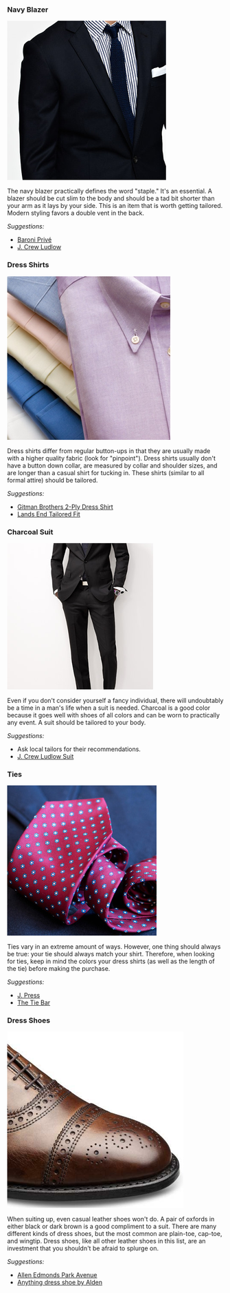 ### Navy Blazer
![](/assets/images/blazer.png)

The navy blazer practically defines the word "staple." It's an essential. A blazer should be cut slim to the body and should be a tad bit shorter than your arm as it lays by your side. This is an item that is worth getting tailored. Modern styling favors a double vent in the back.

*Suggestions:*

- [Baroni Privé][baroni]
- [J. Crew Ludlow][jcrew-blazer]


### Dress Shirts
![](/assets/images/dress-shirt.png)

Dress shirts differ from regular button-ups in that they are usually made with a higher quality fabric (look for "pinpoint"). Dress shirts usually don't have a button down collar, are measured by collar and shoulder sizes, and are longer than a casual shirt for tucking in. These shirts (similar to all formal attire) should be tailored.

*Suggestions:*

- [Gitman Brothers 2-Ply Dress Shirt][gitman]
- [Lands End Tailored Fit][lands-end]


### Charcoal Suit
![](/assets/images/suit.png)

Even if you don't consider yourself a fancy individual, there will undoubtably be a time in a man's life when a suit is needed. Charcoal is a good color because it goes well with shoes of all colors and can be worn to practically any event. A suit should be tailored to your body.

*Suggestions:*

- Ask local tailors for their recommendations.
- [J. Crew Ludlow Suit][jcrew-suit]


### Ties
![](/assets/images/tie.png)

Ties vary in an extreme amount of ways. However, one thing should always be true: your tie should always match your shirt. Therefore, when looking for ties, keep in mind the colors your dress shirts (as well as the length of the tie) before making the purchase.

*Suggestions:*

- [J. Press][jpress]
- [The Tie Bar][tie-bar]


### Dress Shoes
![](/assets/images/dress-shoes.png)

When suiting up, even casual leather shoes won't do. A pair of oxfords in either black or dark brown is a good compliment to a suit. There are many different kinds of dress shoes, but the most common are plain-toe, cap-toe, and wingtip. Dress shoes, like all other leather shoes in this list, are an investment that you shouldn't be afraid to splurge on.

*Suggestions:*

- [Allen Edmonds Park Avenue][allen-edmonds-park]
- [Anything dress shoe by Alden][alden-dress]


[baroni]: http://suityourself.com/soft_shoulder_blazer.asp
[jcrew-blazer]: http://www.jcrew.com/mens_category/sportcoatsandvests/Ludlowsportcoats/PRDOVR~21509/21509.jsp
[gitman]: http://www.sierratradingpost.com/gitman-brothers-gold-collection-2-ply-dress-shirt-pinpoint-collar-long-sleeve-for-tall-men~p~6441c/
[lands-end]: http://www.landsend.com/pp/mens-tailored-fit-solid-no-iron-supima-pinpoint-straight-collar-dress-shirt~242782_59.html
[jcrew-suit]: http://www.jcrew.com/AST/Navigation/theludlowsuit.jsp
[jpress]: http://jpressonline.com/neckwear/
[tie-bar]: http://www.thetiebar.com/categoryPages/All_Ties.asp
[allen-edmonds-park]: http://www.allenedmonds.com/aeonline/producti_SF270_1_40000000001_-1
[alden-dress]: http://www.aldenshop.com/Store/DrawCategories.aspx?CategoryID=3&PageID=20
